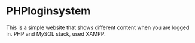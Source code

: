 # PHPloginsystem
This is a simple website that shows different content when you are logged in. PHP and MySQL stack, used XAMPP.

